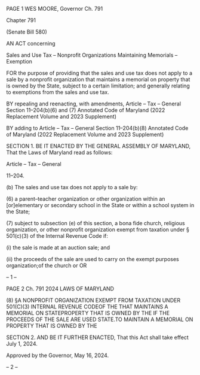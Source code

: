 PAGE 1
WES MOORE, Governor Ch. 791

Chapter 791

(Senate Bill 580)

AN ACT concerning

Sales and Use Tax – Nonprofit Organizations Maintaining Memorials
– Exemption

FOR the purpose of providing that the sales and use tax does not apply to a sale by a
nonprofit organization that maintains a memorial on property that is owned by the
State, subject to a certain limitation; and generally relating to exemptions from the
sales and use tax.

BY repealing and reenacting, with amendments,
Article – Tax – General
Section 11–204(b)(6) and (7)
Annotated Code of Maryland
(2022 Replacement Volume and 2023 Supplement)

BY adding to
Article – Tax – General
Section 11–204(b)(8)
Annotated Code of Maryland
(2022 Replacement Volume and 2023 Supplement)

SECTION 1. BE IT ENACTED BY THE GENERAL ASSEMBLY OF MARYLAND,
That the Laws of Maryland read as follows:

Article – Tax – General

11–204.

(b) The sales and use tax does not apply to a sale by:

(6) a parent–teacher organization or other organization within an
[or]elementary or secondary school in the State or within a school system in the State;

(7) subject to subsection (e) of this section, a bona fide church, religious
organization, or other nonprofit organization exempt from taxation under § 501(c)(3) of the
Internal Revenue Code if:

(i) the sale is made at an auction sale; and

(ii) the proceeds of the sale are used to carry on the exempt purposes
organization;of the church or OR

– 1 –

PAGE 2
Ch. 791 2024 LAWS OF MARYLAND

(8) §A NONPROFIT ORGANIZATION EXEMPT FROM TAXATION UNDER
501(C)(3) INTERNAL REVENUE CODEOF THE THAT MAINTAINS A MEMORIAL ON
STATEPROPERTY THAT IS OWNED BY THE IF THE PROCEEDS OF THE SALE ARE USED
STATE.TO MAINTAIN A MEMORIAL ON PROPERTY THAT IS OWNED BY THE

SECTION 2. AND BE IT FURTHER ENACTED, That this Act shall take effect July
1, 2024.

Approved by the Governor, May 16, 2024.

– 2 –